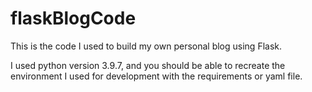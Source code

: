 # flaskBlogCode
This is the code I used to build my own personal blog using Flask.

I used python version 3.9.7, and you should be able to recreate the environment I used for development with the requirements or yaml file.
